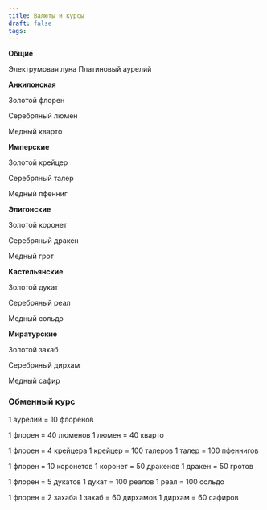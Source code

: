 ```yaml
---
title: Валюты и курсы
draft: false
tags:
---
```

**Общие**

Электрумовая луна
Платиновый аурелий

**Анкилонская**

Золотой флорен

Серебряный люмен

Медный кварто

**Имперские**

Золотой крейцер

Серебряный талер

Медный пфенниг

**Элигонские**

Золотой коронет

Серебряный дракен

Медный грот

**Кастельянские**

Золотой дукат

Серебряный реал

Медный сольдо

**Миратурские**

Золотой захаб

Серебряный дирхам

Медный сафир

### Обменный курс

1 аурелий = 10 флоренов

1 флорен = 40 люменов
1 люмен = 40 кварто

1 флорен = 4 крейцера
1 крейцер = 100 талеров
1 талер = 100 пфеннигов

1 флорен = 10 коронетов
1 коронет = 50 дракенов
1 дракен = 50 гротов

1 флорен = 5 дукатов
1 дукат = 100 реалов
1 реал = 100 сольдо

1 флорен = 2 захаба
1 захаб = 60 дирхамов
1 дирхам = 60 сафиров